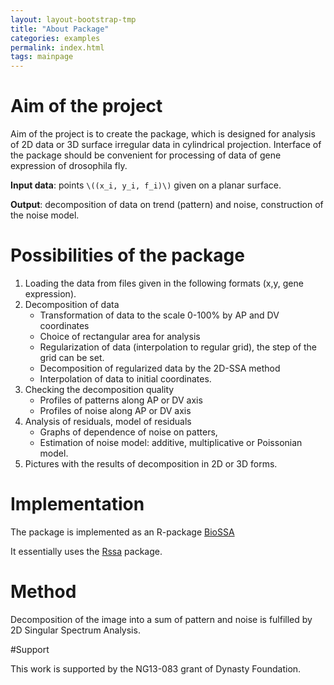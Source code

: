 ```yaml
---
layout: layout-bootstrap-tmp
title: "About Package"
categories: examples
permalink: index.html
tags: mainpage
---
```

# Aim of the project


Aim of the project is to create the package, which is designed for analysis of 2D data or 3D surface irregular data in cylindrical projection. Interface of the package should be convenient for 
processing of data of gene expression of drosophila fly.

**Input data**: points `\((x_i, y_i, f_i)\)` given on a planar surface.

**Output**:  decomposition of data on trend (pattern) and noise, construction of the noise model.

# Possibilities of the package

1.	Loading the data from files given in the following formats
(x,y, gene expression).
2.	Decomposition of data
	-	 Transformation of data to the scale 0-100% by AP and DV coordinates
	-	Choice of rectangular area for analysis
	-	Regularization of data (interpolation to regular grid), the step of the grid can be set.
	-	Decomposition of regularized data by the 2D-SSA method
	-	Interpolation of data to initial coordinates.
3.	Checking the decomposition quality
	- Profiles of patterns along AP or DV axis
	- Profiles of noise along AP or DV axis
4.	Analysis of residuals, model of residuals
	-	Graphs of dependence of noise on patters, 
	-	Estimation of noise model: additive, multiplicative or Poissonian model.
5.	Pictures with the results of decomposition in 2D or 3D forms.

# Implementation

The package is implemented as an R-package [BioSSA](BioSSA_0.0.1.zip)

It essentially uses the  [Rssa]( http://cran.r-project.org/web/packages/Rssa/ "Cсылка на Rssa") package.  

# Method

Decomposition of the image into a sum of pattern and noise is fulfilled  by 2D Singular Spectrum Analysis. 

#Support

This work is supported by the NG13-083 grant of Dynasty Foundation.
